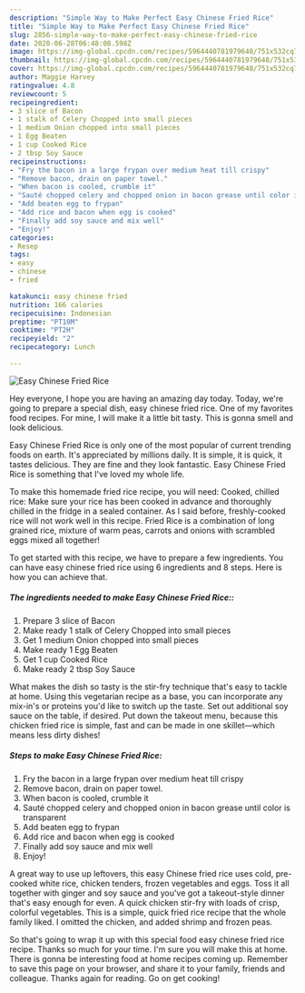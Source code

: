 ```yaml
---
description: "Simple Way to Make Perfect Easy Chinese Fried Rice"
title: "Simple Way to Make Perfect Easy Chinese Fried Rice"
slug: 2856-simple-way-to-make-perfect-easy-chinese-fried-rice
date: 2020-06-28T06:48:08.598Z
image: https://img-global.cpcdn.com/recipes/5964440781979648/751x532cq70/easy-chinese-fried-rice-recipe-main-photo.jpg
thumbnail: https://img-global.cpcdn.com/recipes/5964440781979648/751x532cq70/easy-chinese-fried-rice-recipe-main-photo.jpg
cover: https://img-global.cpcdn.com/recipes/5964440781979648/751x532cq70/easy-chinese-fried-rice-recipe-main-photo.jpg
author: Maggie Harvey
ratingvalue: 4.8
reviewcount: 5
recipeingredient:
- 3 slice of Bacon
- 1 stalk of Celery Chopped into small pieces
- 1 medium Onion chopped into small pieces
- 1 Egg Beaten
- 1 cup Cooked Rice
- 2 tbsp Soy Sauce
recipeinstructions:
- "Fry the bacon in a large frypan over medium heat till crispy"
- "Remove bacon, drain on paper towel."
- "When bacon is cooled, crumble it"
- "Sauté chopped celery and chopped onion in bacon grease until color is transparent"
- "Add beaten egg to frypan"
- "Add rice and bacon when egg is cooked"
- "Finally add soy sauce and mix well"
- "Enjoy!"
categories:
- Resep
tags:
- easy
- chinese
- fried

katakunci: easy chinese fried
nutrition: 166 calories
recipecuisine: Indonesian
preptime: "PT10M"
cooktime: "PT2H"
recipeyield: "2"
recipecategory: Lunch

---
```



![Easy Chinese Fried Rice](https://img-global.cpcdn.com/recipes/5964440781979648/751x532cq70/easy-chinese-fried-rice-recipe-main-photo.jpg)

Hey everyone, I hope you are having an amazing day today. Today, we're going to prepare a special dish, easy chinese fried rice. One of my favorites food recipes. For mine, I will make it a little bit tasty. This is gonna smell and look delicious.

Easy Chinese Fried Rice is only one of the most popular of current trending foods on earth. It's appreciated by millions daily. It is simple, it is quick, it tastes delicious. They are fine and they look fantastic. Easy Chinese Fried Rice is something that I've loved my whole life.

To make this homemade fried rice recipe, you will need: Cooked, chilled rice: Make sure your rice has been cooked in advance and thoroughly chilled in the fridge in a sealed container. As I said before, freshly-cooked rice will not work well in this recipe. Fried Rice is a combination of long grained rice, mixture of warm peas, carrots and onions with scrambled eggs mixed all together!


To get started with this recipe, we have to prepare a few ingredients. You can have easy chinese fried rice using 6 ingredients and 8 steps. Here is how you can achieve that.

##### The ingredients needed to make Easy Chinese Fried Rice::

1. Prepare 3 slice of Bacon
1. Make ready 1 stalk of Celery Chopped into small pieces
1. Get 1 medium Onion chopped into small pieces
1. Make ready 1 Egg Beaten
1. Get 1 cup Cooked Rice
1. Make ready 2 tbsp Soy Sauce


What makes the dish so tasty is the stir-fry technique that&#39;s easy to tackle at home. Using this vegetarian recipe as a base, you can incorporate any mix-in&#39;s or proteins you&#39;d like to switch up the taste. Set out additional soy sauce on the table, if desired. Put down the takeout menu, because this chicken fried rice is simple, fast and can be made in one skillet—which means less dirty dishes! 

##### Steps to make Easy Chinese Fried Rice:

1. Fry the bacon in a large frypan over medium heat till crispy
1. Remove bacon, drain on paper towel.
1. When bacon is cooled, crumble it
1. Sauté chopped celery and chopped onion in bacon grease until color is transparent
1. Add beaten egg to frypan
1. Add rice and bacon when egg is cooked
1. Finally add soy sauce and mix well
1. Enjoy!


A great way to use up leftovers, this easy Chinese fried rice uses cold, pre-cooked white rice, chicken tenders, frozen vegetables and eggs. Toss it all together with ginger and soy sauce and you&#39;ve got a takeout-style dinner that&#39;s easy enough for even. A quick chicken stir-fry with loads of crisp, colorful vegetables. This is a simple, quick fried rice recipe that the whole family liked. I omitted the chicken, and added shrimp and frozen peas. 

So that's going to wrap it up with this special food easy chinese fried rice recipe. Thanks so much for your time. I'm sure you will make this at home. There is gonna be interesting food at home recipes coming up. Remember to save this page on your browser, and share it to your family, friends and colleague. Thanks again for reading. Go on get cooking!

